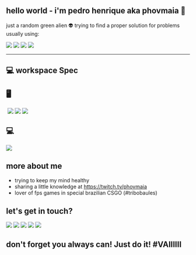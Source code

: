 ## hello world - i'm pedro henrique aka phovmaia 👋

just a random green alien 👽
trying to find a proper solution for problems
usually using:

<div>
<img src="https://img.shields.io/badge/Amazon_AWS-FF9900?style=for-the-badge&logo=amazonaws&logoColor=white">
<img src="https://img.shields.io/badge/Docker-2CA5E0?style=for-the-badge&logo=docker&logoColor=white">
<img src="https://img.shields.io/badge/Terraform-7B42BC?style=for-the-badge&logo=terraform&logoColor=white">
<img src="https://img.shields.io/badge/GitHub-100000?style=for-the-badge&logo=github&logoColor=white">
</div>

------------

## 💻 workspace Spec
## 🖥
<div>
<img >
<img src="https://img.shields.io/badge/AMD%20Ryzen_9_5900X-ED1C24?style=for-the-badge&logo=amd&logoColor=white">
<img src="https://img.shields.io/badge/NVIDIA-RTX3070-76B900?style=for-the-badge&logo=nvidia&logoColor=white">
<img src="https://img.shields.io/badge/Windows_11-0078d4?style=for-the-badge&logo=windows-11&logoColor=white">
</div>

## 💻
</div>
<img src="https://img.shields.io/badge/Apple-MacBook_Pro_2019-333333?style=for-the-badge&logo=apple&logoColor=white">
<div>

## more about me
- trying to keep my mind healthy
- sharing a little knowledge at https://twitch.tv/phovmaia
- lover of fps games in special brazilian CSGO (#tribobaules)

## let's get in touch?

<div>
<a href="https://www.linkedin.com/in/phovmaia/" target="_blank">
<img src="https://img.shields.io/badge/-LinkedIn-%230077B5?style=for-the-badge&logo=linkedin&logoColor=white" target="_blank"></a>
<a href="https://twitter.com/phovmaia" target="_blank"><img src="https://img.shields.io/badge/Twitter-1DA1F2?style=for-the-badge&logo=twitter&logoColor=white" target="_blank"></a>
<a href = "mailto:pedro@haxlab.com"><img src="https://img.shields.io/badge/-Gmail-%23333?style=for-the-badge&logo=gmail&logoColor=white" target="_blank"></a>
<a href="https://instagram.com/phovmaia" target="_blank"><img src="https://img.shields.io/badge/-Instagram-%23E4405F?style=for-the-badge&logo=instagram&logoColor=white" target="_blank"></a>
<a href="https://twitch.tv/phovmaia" target="_bank"><img src="	https://img.shields.io/badge/Twitch-9146FF?style=for-the-badge&logo=twitch&logoColor=white"></a>
</div>

## don't forget you always can! Just do it! #VAIIIIII
